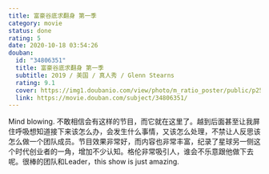 ```yaml
---
title: 富豪谷底求翻身 第一季
category: movie
status: done
rating: 5
date: 2020-10-18 03:54:26
douban:
  id: "34806351"
  title: 富豪谷底求翻身 第一季
  subtitle: 2019 / 美国 / 真人秀 / Glenn Stearns
  rating: 9.1
  cover: https://img1.doubanio.com/view/photo/m_ratio_poster/public/p2566911118.jpg
  link: https://movie.douban.com/subject/34806351/
---
```


Mind blowing. 不敢相信会有这样的节目，而它就在这里了。越到后面甚至让我屏住呼吸想知道接下来该怎么办，会发生什么事情，又该怎么处理，不禁让人反思该怎么做一个团队成员。节目效果非常好，而内容也非常丰富，纪录了星球另一侧这个时代创业者的一角，增加不少认知。格伦非常吸引人，谁会不乐意跟他做下去呢。很棒的团队和Leader，this show is just amazing.
